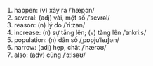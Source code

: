 1. happen: (v) xảy ra /ˈhæpən/
2. several: (adj) vài, một số /ˈsevrəl/
3. reason: (n) lý do /ˈriːzən/
4. increase: (n) sự tăng lên; (v) tăng lên /ˈɪnkriːs/
5. population: (n) dân số /ˌpɒpjuˈleɪʃən/
6. narrow: (adj) hẹp, chật /ˈnærəʊ/
7. also: (adv) cũng /ˈɔːlsəʊ/